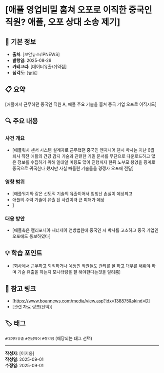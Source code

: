 # [애플 영업비밀 훔쳐 오포로 이직한 중국인 직원? 애플, 오포 상대 소송 제기]

## 📰 기본 정보
- **출처**: [보안뉴스/IPNEWS]
- **발행일**: 2025-08-29
- **카테고리**: [데이터유출/취약점]
- **심각도**: [높음]

## 📋 요약
[애플에서 근무하던 중국인 직원 A, 애플 주요 기술을 훔쳐 중국 기업 오프로 이직시도]

## 🔍 주요 내용
### 사건 개요
- [애플워치 센서 시스템 설계자로 근무했던 중국인 엔지니어 첸시 박사는 지난 6월 퇴사 직전 애플의 건강 감지 기술과 관련한 기밀 문서를 무단으로 다운로드하고 많은 정보를 수집하기 위해 일대일 미팅도 많이 진행까지 한뒤 노부모 봉양을 핑계로 중국으로 귀국한다 했지만 사실 빼돌린 기술들을 경쟁사 오포에 전달]

### 영향 범위
- [애플워치와 같은 선도적 기술의 유출이어서 엄청난 손실이 예상되고 
- 애플의 주력 기술이 유출 된 사건이라 큰 피해가 예상
- ]

### 대응 방안
- [애플측은 캘리포니아 새너제이 연방법원에 중국인 시 박사를 고소하고 중국 기업인 오포에도 통보하였다]

## 💡 학습 포인트
- [회사에서 근무하고 퇴직하거나 예정인 직원들도 관리를 잘 하고 대우를 해줘야 하며 기술 유출을 하는지 모니터링을 잘 해야한다는것을 알려줌]

## 🔗 참고 링크
- [https://www.boannews.com/media/view.asp?idx=138875&skind=D]
- [관련 자료 링크(선택)]

## 🏷️ 태그
`#데이터유출` `#랜섬웨어` `#취약점` (해당되는 태그 선택)

---
**작성자**: [이지웅]  
**작성일**: 2025-09-01  
**수정일**: 2025-09-01